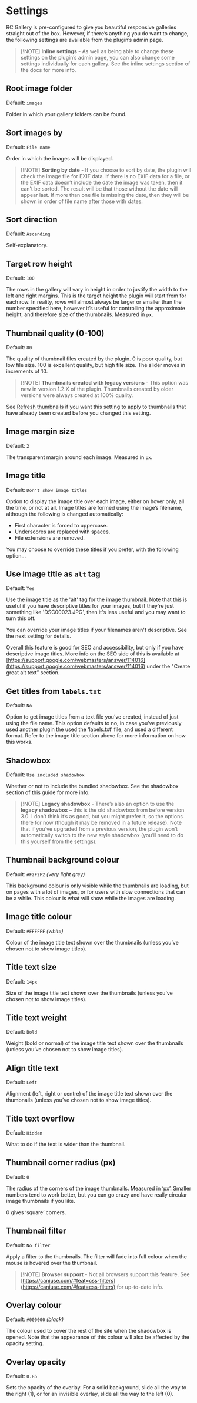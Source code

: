 # Settings


RC Gallery is pre-configured to give you beautiful responsive galleries straight out of the box. However, if there’s anything you do want to change, the following settings are available from the plugin’s admin page.

> [!NOTE] **Inline settings** -
> As well as being able to change these settings on the plugin’s admin page, you can also change some settings individually for each gallery. See the inline settings section of the docs for more info.

## Root image folder

Default: `images`

Folder in which your gallery folders can be found.

## Sort images by

Default: `File name`

Order in which the images will be displayed.

> [!NOTE] **Sorting by date** -
> If you choose to sort by date, the plugin will check the image file for EXIF data. If there is no EXIF data for a file, or the EXIF data doesn’t include the date the image was taken, then it can’t be sorted. The result will be that those without the date will appear last. If more than one file is missing the date, then they will be shown in order of file name after those with dates.

## Sort direction

Default: `Ascending`

Self-explanatory.

## Target row height

Default: `100`

The rows in the gallery will vary in height in order to justify the width to the left and right margins. This is the target height the plugin will start from for each row. In reality, rows will almost always be larger or smaller than the number specified here, however it’s useful for controlling the approximate height, and therefore size of the thumbnails. Measured in `px`.

## Thumbnail quality (0-100)

Default: `80`

The quality of thumbnail files created by the plugin. 0 is poor quality, but low file size. 100 is excellent quality, but high file size. The slider moves in increments of 10.

> [!NOTE] **Thumbnails created with legacy versions** -
> This option was new in version 1.2.X of the plugin. Thumbnails created by older versions were always created at 100% quality.

See [Refresh thumbnails](refresh-thumbnails.html) if you want this setting to apply to thumbnails that have already been created before you changed this setting.

## Image margin size

Default: `2`

The transparent margin around each image. Measured in `px`.

## Image title

Default: `Don't show image titles`

Option to display the image title over each image, either on hover only, all the time, or not at all. Image titles are formed using the image’s filename, although the following is changed automatically:

*   First character is forced to uppercase.
*   Underscores are replaced with spaces.
*   File extensions are removed.


You may choose to override these titles if you prefer, with the following option…

## Use image title as `alt` tag

Default: `Yes`

Use the image title as the 'alt' tag for the image thumbnail. Note that this is useful if you have descriptive titles for your images, but if they're just something like 'DSC00023.JPG', then it's less useful and you may want to turn this off.

You can override your image titles if your filenames aren't descriptive. See the next setting for details.

Overall this feature is good for SEO and accessibility, but only if you have descriptive image titles. More info on the SEO side of this is available at [https://support.google.com/webmasters/answer/114016](https://support.google.com/webmasters/answer/114016) under the "Create great alt text” section.

## Get titles from `labels.txt`

Default: `No`

Option to get image titles from a text file you’ve created, instead of just using the file name. This option defaults to no, in case you’ve previously used another plugin the used the ‘labels.txt’ file, and used a different format. Refer to the image title section above for more information on how this works.

## Shadowbox

Default: `Use included shadowbox`

Whether or not to include the bundled shadowbox. See the shadowbox section of this guide for more info.

> [!NOTE] **Legacy shadowbox** -
> There’s also an option to use the **legacy shadowbox** – this is the old shadowbox from before version 3.0. I don’t think it’s as good, but you might prefer it, so the options there for now (though it may be removed in a future release). Note that if you’ve upgraded from a previous version, the plugin won’t automatically switch to the new style shadowbox (you’ll need to do this yourself from the settings).

## Thumbnail background colour

Default: `#F2F2F2` _(very light grey)_

This background colour is only visible while the thumbnails are loading, but on pages with a lot of images, or for users with slow connections that can be a while. This colour is what will show while the images are loading.

## Image title colour

Default: `#FFFFFF` _(white)_

Colour of the image title text shown over the thumbnails (unless you’ve chosen not to show image titles).

## Title text size

Default: `14px`

Size of the image title text shown over the thumbnails (unless you’ve chosen not to show image titles).

## Title text weight

Default: `Bold`

Weight (bold or normal) of the image title text shown over the thumbnails (unless you’ve chosen not to show image titles).

## Align title text

Default: `Left`

Alignment (left, right or centre) of the image title text shown over the thumbnails (unless you’ve chosen not to show image titles).

## Title text overflow

Default: `Hidden`

What to do if the text is wider than the thumbnail.

## Thumbnail corner radius (px)

Default: `0`

The radius of the corners of the image thumbnails. Measured in ‘px’. Smaller numbers tend to work better, but you can go crazy and have really circular image thumbnails if you like.

0 gives ‘square’ corners.

## Thumbnail filter

Default: `No filter`

Apply a filter to the thumbnails. The filter will fade into full colour when the mouse is hovered over the thumbnail.

> [!NOTE] **Browser support** -
> Not all browsers support this feature. See [https://caniuse.com/#feat=css-filters](https://caniuse.com/#feat=css-filters) for up-to-date info.

## Overlay colour

Default: `#000000` _(black)_

The colour used to cover the rest of the site when the shadowbox is opened. Note that the appearance of this colour will also be affected by the opacity setting.

## Overlay opacity

Default: `0.85`

Sets the opacity of the overlay. For a solid background, slide all the way to the right (1), or for an invisible overlay, slide all the way to the left (0).
